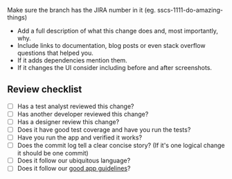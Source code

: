 Make sure the branch has the JIRA number in it (eg. sscs-1111-do-amazing-things)

- Add a full description of what this change does and, most importantly, why.
- Include links to documentation, blog posts or even stack overflow questions that helped you.
- If it adds dependencies mention them.
- If it changes the UI consider including before and after screenshots.

## Review checklist
- [ ] Has a test analyst reviewed this change?
- [ ] Has another developer reviewed this change?
- [ ] Has a designer review this change?
- [ ] Does it have good test coverage and have you run the tests?
- [ ] Have you run the app and verified it works?
- [ ] Does the commit log tell a clear concise story? (If it's one logical change it should be one commit)
- [ ] Does it follow our ubiquitous language?
- [ ] Does it follow our [good app guidelines](http://git.reform/sscs/readme/blob/master/good-app-guidelines.md)?
